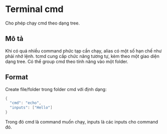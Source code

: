 # Terminal cmd

Cho phép chạy cmd theo dạng tree.

## Mô tả

Khi có quá nhiều command phức tạp cần chạy, alias có một số hạn chế như phải nhớ lệnh. tcmd cung cấp chức năng tương tự, kèm theo một giao diện dạng tree. Có thể group cmd theo tính năng vào một folder.

## Format

Create file/folder trong folder cmd với định dạng: 

```go
{
  "cmd": "echo",
  "inputs": ["Hello"]
}
```

Trong đó cmd là command muốn chạy, inputs là các inputs cho command đó.
